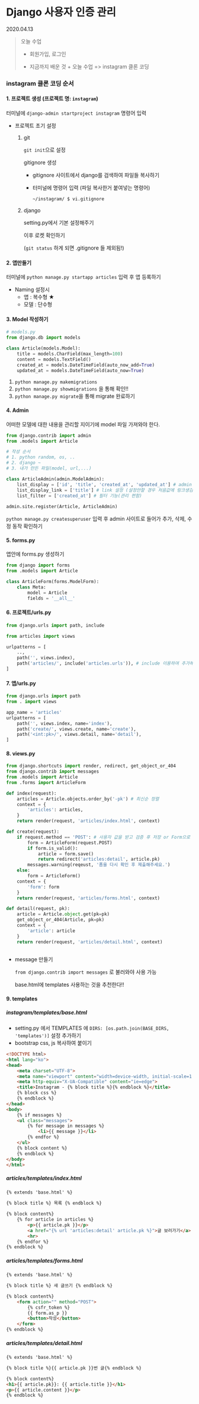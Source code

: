 # Django 사용자 인증 관리

2020.04.13

>  오늘 수업 
>
> - 회원가입, 로그인
>
> - 지금까지 배운 것  + 오늘 수업 => instagram 클론 코딩

### instagram 클론 코딩 순서

#### 1. 프로젝트 생성 (프로젝트 명:  `instagram`)

터미널에 `django-admin startproject instagram` 명령어 입력

- 프로젝트 초기 설정

  1. git

     `git init`으로 설정

     gitignore 생성

     - gitignore 사이트에서 django를 검색하여 파일들 복사하기

     - 터미널에 명령어 입력 (파일 복사한거 붙여넣는 명령어)

       ```bash
       ~/instagram/ $ vi.gitignore
       ```

  2. django

     setting.py에서 기본 설정해주기

     이후 로켓 확인하기

     (`git status` 하게 되면 .gitignore 들 제외됨!)

#### 2. 앱만들기 

터미널에 `python manage.py startapp articles` 입력 후 앱 등록하기

- Naming 설정시 
  - 앱 : 복수형 ★
  - 모델 : 단수형

#### 3. Model 작성하기

```python
# models.py
from django.db import models

class Article(models.Model):
    title = models.CharField(max_length=100)
    content = models.TextField()
    created_at = models.DateTimeField(auto_now_add=True)
    updated_at = models.DateTimeField(auto_now=True)
```

1. `python manage.py makemigrations` 
2.  `python manage.py showmigrations` 을 통해 확인!! 
3.  `python manage.py migrate`을 통해 migrate 완료하기

#### 4. Admin

어떠한 모델에 대한 내용을 관리할 지이기에 model 파일 가져와야 한다.

```python
from django.contrib import admin
from .models import Article

# 작성 순서
# 1. python random, os, ..
# 2. django ~
# 3. 내가 만든 파일(model, url,...)

class ArticleAdmin(admin.ModelAdmin):
    list_display = ['id', 'title', 'created_at', 'updated_at'] # admin 사이트에 보여질 목록 설정
    list_display_link = ['title'] # link 설정 (설정안할 경우 처음값에 링크생김.)
    list_filter = ['created_at'] # 필터 기능(관리 편함)
    
admin.site.register(Article, ArticleAdmin)
```

`python manage.py createsuperuser` 입력 후 admin 사이트로 들어가 추가, 삭제, 수정 동작 확인하기

#### 5. forms.py

앱안에 forms.py 생성하기

```python
from django import forms
from .models import Article

class ArticleForm(forms.ModelForm):
    class Meta:
        model = Article
        fields = '__all__'        
```

#### 6. 프로젝트/urls.py

```python
from django.urls import path, include

from articles import views

urlpatterns = [
    ..,
    path('', views.index),
    path('articles/', include('articles.urls')), # include 이용하여 추가해주기
]
```

#### 7. 앱/urls.py

```python
from django.urls import path
from . import views

app_name = 'articles'
urlpatterns = [
	path('', views.index, name='index'), 
    path('create/', views.create, name='create'),
    path('<int:pk>/', views.detail, name='detail'),
]
```

#### 8. views.py

```python
from django.shortcuts import render, redirect, get_object_or_404
from django.contrib import messages
from .models import Article
from .forms import ArticleForm

def index(request):
    articles = Article.objects.order_by('-pk') # 최신순 정렬
    context = {
        'articles': articles, 
    }
    return render(request, 'articles/index.html', context)

def create(request):
    if request.method == 'POST': # 사용자 값을 받고 검증 후 저장 or Form으로
        form = ArticleForm(request.POST)
        if form.is_valid():
            article = form.save()
            return redirect('articles:detail', article.pk)
        messages.warning(reqeust, '폼을 다시 확인 후 제출해주세요.')
    else:    
    	form = ArticleForm()
    context = {
        'form': form
    }
    return render(request, 'articles/forms.html', context)

def detail(request, pk):
    article = Article.object.get(pk=pk)
    get_object_or_404(Article, pk=pk)
    context = {
        'article': article
    }
    return render(request, 'articles/detail.html', context)
    
```

- message 만들기

  `from django.contrib import messages` 로 불러와야 사용 가능

  base.html에 templates 사용하는 것을 추천한다!!

#### 9. templates

##### instagram/templates/base.html

- setting.py 에서 TEMPLATES 에 `DIRS: [os.path.join(BASE_DIRS, 'templates')]` 설정 추가하기
- bootstrap css, js 복사하여 붙이기

```html
<!DOCTYPE html>
<html lang="ko">
<head>
    <meta charset="UTF-8">
    <meta name="viewport" content="width=device-width, initial-scale=1.0">
    <meta http-equiv="X-UA-Compatible" content="ie=edge">
    <title>Instagram - {% block title %}{% endblock %}</title>
    {% block css %}
    {% endblock %}
</head>
<body>
    {% if messages %}
    <ul class="messages">
        {% for message in messages %}
        	<li>{{ message }}</li>
        {% endfor %}
    </ul>
    {% block content %}
    {% endblock %}
</body>
</html>
```

##### articles/templates/index.html

```html
{% extends 'base.html' %}

{% block title %} 목록 {% endblock %}

{% block content%}
    {% for article in articles %}
        <p>{{ article.pk }}</p>
		<a href="{% url 'articles:detail' article.pk %}">글 보러가기</a>
		<hr>
    {% endfor %}
{% endblock %}
```

##### articles/templates/forms.html

```html
{% extends 'base.html' %}

{% block title %} 새 글쓰기 {% endblock %}

{% block content%}
    <form action="" method="POST">
        {% csfr_token %}
        {{ form.as_p }}
        <button>작성</button>
	</form>
{% endblock %}
```

##### articles/templates/detail.html

```html
{% extends 'base.html' %}

{% block title %}{{ article.pk }}번 글{% endblock %}

{% block content%}
<h1>{{ article.pk}}: {{ article.title }}</h1>
<p>{{ article.content }}</p>
{% endblock %}
```